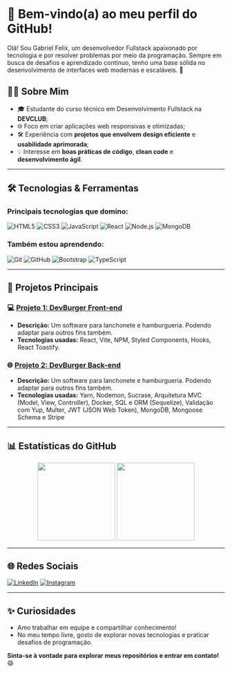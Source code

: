 # 🌟 Bem-vindo(a) ao meu perfil do GitHub!

Olá! Sou Gabriel Felix, um desenvolvedor Fullstack apaixonado por tecnologia e por resolver problemas por meio da programação. Sempre em busca de desafios e aprendizado contínuo, tenho uma base sólida no desenvolvimento de interfaces web modernas e escaláveis. 🚀

## 🧑‍💻 Sobre Mim

- 🎓 Estudante do curso técnico em Desenvolvimento Fullstack na **DEVCLUB**;
- 🌐 Foco em criar aplicações web responsivas e otimizadas;
- 🛠️ Experiência com **projetos que envolvem design eficiente** e **usabilidade aprimorada**;
- 💡 Interesse em **boas práticas de código**, **clean code** e **desenvolvimento ágil**.

---

## 🛠️ Tecnologias & Ferramentas

### Principais tecnologias que domino:
![HTML5](https://img.shields.io/badge/HTML5-E34F26?style=for-the-badge&logo=html5&logoColor=white)
![CSS3](https://img.shields.io/badge/CSS3-1572B6?style=for-the-badge&logo=css3&logoColor=white)
![JavaScript](https://img.shields.io/badge/JavaScript-F7DF1E?style=for-the-badge&logo=javascript&logoColor=black)
![React](https://img.shields.io/badge/React-61DAFB?style=for-the-badge&logo=react&logoColor=black)
![Node.js](https://img.shields.io/badge/Node.js-339933?style=for-the-badge&logo=nodedotjs&logoColor=white)
![MongoDB](https://img.shields.io/badge/MongoDB-4EA94B?style=for-the-badge&logo=mongodb&logoColor=white)

### Também estou aprendendo:
![Git](https://img.shields.io/badge/Git-F05032?style=for-the-badge&logo=git&logoColor=white)
![GitHub](https://img.shields.io/badge/GitHub-181717?style=for-the-badge&logo=github&logoColor=white)
![Bootstrap](https://img.shields.io/badge/Bootstrap-7952B3?style=for-the-badge&logo=bootstrap&logoColor=white)
![TypeScript](https://img.shields.io/badge/TypeScript-007ACC?style=for-the-badge&logo=typescript&logoColor=white)

---

## 📌 Projetos Principais

### 💻 [Projeto 1: DevBurger Front-end]([https://github.com/SeuUsuario/Projeto1](https://github.com/GabrielFelix22/devburger-interface))
- **Descrição:** Um software para lanchonete e hamburgueria. Podendo adaptar para outros fins também.
- **Tecnologias usadas:** React, Vite, NPM, Styled Components, Hooks, React Toastify.

### 🌐 [Projeto 2: DevBurger Back-end](https://github.com/GabrielFelix22/devburger)
- **Descrição:** Um software para lanchonete e hamburgueria. Podendo adaptar para outros fins também.
- **Tecnologias usadas:** Yarn, Nodemon, Sucrase, Arquitetura MVC (Model, View, Controller), Docker, SQL e ORM (Sequelize), Validação com Yup, Multer, JWT (JSON Web Token), MongoDB, Mongoose Schema e Stripe

---

## 📊 Estatísticas do GitHub

<div align="center">
  <img height="180em" src="https://github-readme-stats.vercel.app/api?username=GabrielFelix22&show_icons=true&theme=radical&include_all_commits=true&count_private=true"/>
  <img height="180em" src="https://github-readme-stats.vercel.app/api/top-langs/?username=GabrielFelix22&layout=compact&langs_count=7&theme=radical"/>
</div>

---

## 🌐 Redes Sociais

[![LinkedIn](https://img.shields.io/badge/LinkedIn-0077B5?style=for-the-badge&logo=linkedin&logoColor=white)](https://www.linkedin.com/in/gabriel-felix2/)
[![Instagram](https://img.shields.io/badge/Instagram-E4405F?style=for-the-badge&logo=instagram&logoColor=white)](https://www.instagram.com/_eufelix2/)

---

## ✨ Curiosidades
- Amo trabalhar em equipe e compartilhar conhecimento!
- No meu tempo livre, gosto de explorar novas tecnologias e praticar desafios de programação.

**Sinta-se à vontade para explorar meus repositórios e entrar em contato!** 😄
